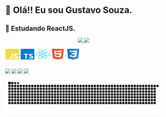 
<h1>👋 Olá!! Eu sou Gustavo Souza.</h1>
<h2>📘 Estudando ReactJS.</h2>


<div align="center">
  <a href="https://github.com/gustavelson">
  <img height="180em" src="https://github-readme-stats.vercel.app/api?username=gustavelson&show_icons=true&theme=tokyonight&include_all_commits=true&count_private=true"/>
  <img height="180em" src="https://github-readme-stats.vercel.app/api/top-langs/?username=gustavelson&layout=compact&langs_count=7&theme=tokyonight"/>
</div>
  
<div style="display: inline_block"><br>
  <img align="center" alt="Gust-Js" height="35" width="45" src="https://raw.githubusercontent.com/devicons/devicon/master/icons/javascript/javascript-plain.svg">
  <img align="center" alt="Gust-Ts" height="35" width="45" src="https://raw.githubusercontent.com/devicons/devicon/master/icons/typescript/typescript-plain.svg">
  <img align="center" alt="Gust-React" height="35" width="45" src="https://raw.githubusercontent.com/devicons/devicon/master/icons/react/react-original.svg">
  <img align="center" alt="Gust-HTML" height="35" width="45" src="https://raw.githubusercontent.com/devicons/devicon/master/icons/html5/html5-original.svg">
  <img align="center" alt="Gust-CSS" height="35" width="45" src="https://raw.githubusercontent.com/devicons/devicon/master/icons/css3/css3-original.svg">

</div>  

  
   ##
  
  
  <div> 
  <a href="https://www.linkedin.com/in/gustavo-souza-275703197/" target="_blank"><img src="https://img.shields.io/badge/-LinkedIn-%230077B5?style=for-the-badge&logo=linkedin&logoColor=white" target="_blank"></a>
    <a href="https://discord.com/channels/@me" target="_blank"><img src="https://img.shields.io/badge/Discord-7289DA?style=for-the-badge&logo=discord&logoColor=white" target="_blank"></a>
   <a href="mailto:gustavosouzajesus19@hotmail.com" target="_blank"><img src="https://img.shields.io/badge/Microsoft_Outlook-0078D4?style=for-the-badge&logo=microsoft-outlook&logoColor=white" target="_blank"></a>
    <a href="mailto:gustavosouzajesus19@hotmail.com" target="_blank"><img src="https://img.shields.io/badge/WhatsApp-25D366?style=for-the-badge&logo=whatsapp&logoColor=white" target="_blank"></a>
    
 
  ![Snake animation](https://github.com/gustavelson/gustavelson/blob/output/github-contribution-grid-snake.svg)
 
</div>
